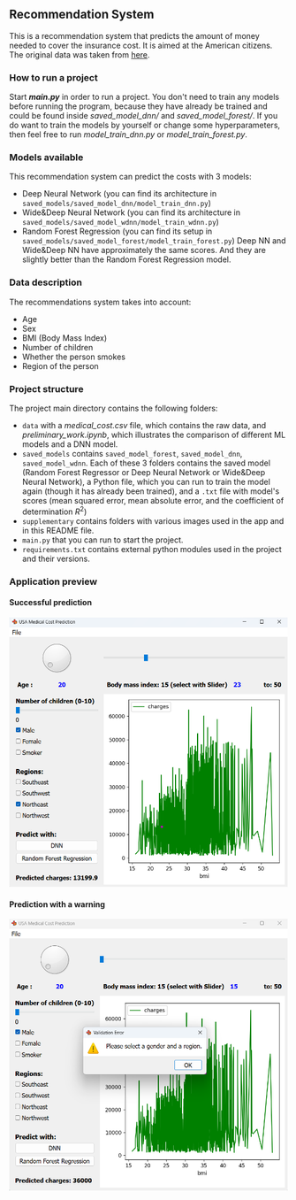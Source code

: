 ## Recommendation System

This is a recommendation system that predicts the amount of money needed to cover the insurance cost. It is aimed at the American citizens.
The original data was taken from [here](https://www.kaggle.com/datasets/mirichoi0218/insurance/data).


### How to run a project
Start ***main.py*** in order to run a project.
You don't need to train any models before running the program, because they have already be trained and could be found inside *saved_model_dnn/* and *saved_model_forest/*. If you do want to train the models by yourself or change some hyperparameters, then feel free to run *model_train_dnn.py* or *model_train_forest.py*.


### Models available
This recommendation system can predict the costs with 3 models:
- Deep Neural Network (you can find its architecture in `saved_models/saved_model_dnn/model_train_dnn.py`)
- Wide&Deep Neural Network (you can find its architecture in `saved_models/saved_model_wdnn/model_train_wdnn.py`)
- Random Forest Regression (you can find its setup in `saved_models/saved_model_forest/model_train_forest.py`)
Deep NN and Wide&Deep NN have approximately the same scores. And they are slightly better than the Random Forest Regression model.


### Data description
The recommendations system takes into account:
- Age
- Sex
- BMI (Body Mass Index)
- Number of children
- Whether the person smokes
- Region of the person


### Project structure
The project main directory contains the following folders:
- `data` with a *medical_cost.csv* file, which contains the raw data, and *preliminary_work.ipynb*, which illustrates the comparison of different ML models and a DNN model.
- `saved_models` contains `saved_model_forest`, `saved_model_dnn`, `saved_model_wdnn`. Each of these 3 folders contains the saved model (Random Forest Regressor or Deep Neural Network or Wide&Deep Neural Network), a Python file, which you can run to train the model again (though it has already been trained), and a `.txt` file with model's scores (mean squared error, mean absolute error, and the coefficient of determination $R^2$)
- `supplementary` contains folders with various images used in the app and in this README file.
- `main.py` that you can run to start the project.
- `requirements.txt` contains external python modules used in the project and their versions.


### Application preview
#### Successful prediction
![Screenshot of a successful prediction](/supplementary/screens/successful_prediction.png)
#### Prediction with a warning
![Prediction with a warning](/screens/prediction_with_warning.png)